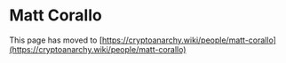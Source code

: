 
# Matt Corallo

This page has moved to [https://cryptoanarchy.wiki/people/matt-corallo](https://cryptoanarchy.wiki/people/matt-corallo)


